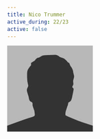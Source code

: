 ```yaml
---
title: Nico Trummer
active_during: 22/23
active: false
---
```

![Nico Trummer](/assets/images/bio-photo.jpg)
